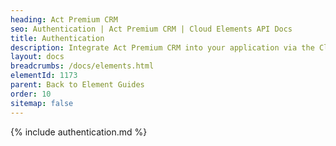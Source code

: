 ```yaml
---
heading: Act Premium CRM
seo: Authentication | Act Premium CRM | Cloud Elements API Docs
title: Authentication
description: Integrate Act Premium CRM into your application via the Cloud Elements APIs.
layout: docs
breadcrumbs: /docs/elements.html
elementId: 1173
parent: Back to Element Guides
order: 10
sitemap: false
---
```


{% include authentication.md %}
